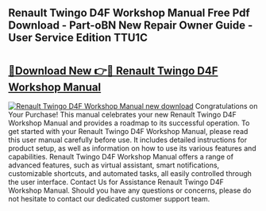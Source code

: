 ## Renault Twingo D4F Workshop Manual Free Pdf Download - Part-oBN New Repair Owner Guide - User Service Edition TTU1C

# <h2><a href="http://bc55494.oget.top/?id=Renault+Twingo+D4F+Workshop+Manual">🔗Download New 👉🔴 Renault Twingo D4F Workshop Manual</a></h2>

[![Renault Twingo D4F Workshop Manual new download](https://i.imgur.com/5g1atiW.png)](http://bc55494.oget.top/?id=Renault+Twingo+D4F+Workshop+Manual)
Congratulations on Your Purchase! This manual celebrates your new Renault Twingo D4F Workshop Manual and provides a roadmap to its successful operation. To get started with your Renault Twingo D4F Workshop Manual, please read this user manual carefully before use. It includes detailed instructions for product setup, as well as information on how to use its various features and capabilities. Renault Twingo D4F Workshop Manual offers a range of advanced features, such as virtual assistant, smart notifications, customizable shortcuts, and automated tasks, all easily controlled through the user interface. Contact Us for Assistance Renault Twingo D4F Workshop Manual. Should you have any questions or concerns, please do not hesitate to contact our dedicated customer support team.
